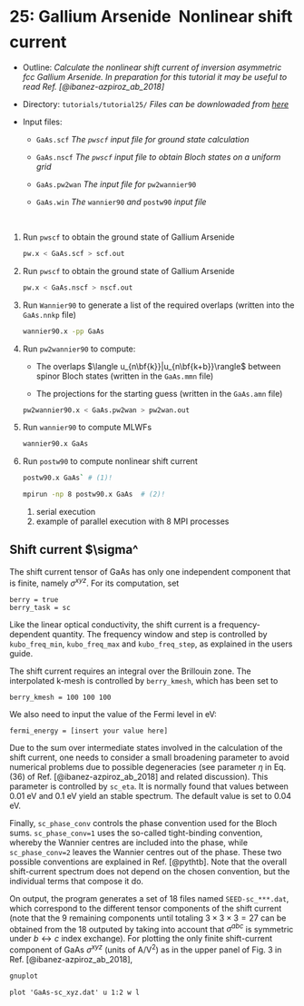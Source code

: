 # 25: Gallium Arsenide &#151; Nonlinear shift current

- Outline: *Calculate the nonlinear shift current of inversion
    asymmetric fcc Gallium Arsenide. In preparation for this tutorial it
    may be useful to read Ref. [@ibanez-azpiroz_ab_2018]*

- Directory: `tutorials/tutorial25/` *Files can be downlowaded from [here](https://github.com/wannier-developers/wannier90/tree/develop/tutorials/tutorial25)*

- Input files:

    - `GaAs.scf` *The `pwscf` input file for ground state calculation*

    - `GaAs.nscf` *The `pwscf` input file to obtain Bloch states on a
        uniform grid*

    - `GaAs.pw2wan` *The input file for* `pw2wannier90`

    - `GaAs.win` *The* `wannier90` *and* `postw90` *input file*

&nbsp;

1. Run `pwscf` to obtain the ground state of Gallium Arsenide

    ```bash title="Terminal"
    pw.x < GaAs.scf > scf.out
    ```

2. Run `pwscf` to obtain the ground state of Gallium Arsenide

    ```bash title="Terminal"
    pw.x < GaAs.nscf > nscf.out
    ```

3. Run `Wannier90` to generate a list of the required overlaps
    (written into the `GaAs.nnkp` file)

    ```bash title="Terminal"
    wannier90.x -pp GaAs
    ```

4. Run `pw2wannier90` to compute:

    - The overlaps $\langle u_{n\bf{k}}|u_{n\bf{k+b}}\rangle$
        between spinor Bloch states (written in the `GaAs.mmn` file)

    - The projections for the starting guess (written in the
        `GaAs.amn` file)

    ```bash title="Terminal"
    pw2wannier90.x < GaAs.pw2wan > pw2wan.out
    ```

5. Run `wannier90` to compute MLWFs

    ```bash title="Terminal"
    wannier90.x GaAs
    ```

6. Run `postw90` to compute nonlinear shift current

    ```bash title="Terminal"
    postw90.x GaAs` # (1)! 

    mpirun -np 8 postw90.x GaAs  # (2)! 
    ```

    1. serial execution
    2. example of parallel execution with 8 MPI processes

## Shift current $\sigma^

The shift current tensor of GaAs has only one independent component that
is finite, namely $\sigma^{xyz}$. For its computation, set

```vi title="Input file"
berry = true
berry_task = sc
```

Like the linear optical conductivity, the shift current is a
frequency-dependent quantity. The frequency window and step is
controlled by `kubo_freq_min`, `kubo_freq_max` and `kubo_freq_step`, as
explained in the users guide.

The shift current requires an integral over the Brillouin zone. The
interpolated k-mesh is controlled by `berry_kmesh`, which has been set
to

```vi title="Input file"
berry_kmesh = 100 100 100
```

We also need to input the value of the Fermi level in eV:

```vi title="Input file"
fermi_energy = [insert your value here]
```

Due to the sum over intermediate states involved in the calculation of
the shift current, one needs to consider a small broadening parameter to
avoid numerical problems due to possible degeneracies (see parameter
$\eta$ in Eq. (36) of Ref. [@ibanez-azpiroz_ab_2018] and related
discussion). This parameter is controlled by `sc_eta`. It is normally
found that values between 0.01 eV and 0.1 eV yield an stable spectrum.
The default value is set to $0.04$ eV.

Finally, `sc_phase_conv` controls the phase convention used for the
Bloch sums. `sc_phase_conv=1` uses the so-called tight-binding
convention, whereby the Wannier centres are included into the phase,
while `sc_phase_conv=2` leaves the Wannier centres out of the phase.
These two possible conventions are explained in Ref. [@pythtb]. Note
that the overall shift-current spectrum does not depend on the chosen
convention, but the individual terms that compose it do.

On output, the program generates a set of 18 files named
`SEED-sc_***.dat`, which correspond to the different tensor components
of the shift current (note that the 9 remaining components until
totaling $3\times3\times3=27$ can be obtained from the 18 outputed by
taking into account that $\sigma^{abc}$ is symmetric under
$b\leftrightarrow c$ index exchange). For plotting the only finite
shift-current component of GaAs $\sigma^{xyz}$ (units of A/V$^{2}$) as
in the upper panel of Fig. 3 in Ref. [@ibanez-azpiroz_ab_2018],

```bash title="Terminal"
gnuplot
```

```gnuplot title="Gnuplot shell"
plot 'GaAs-sc_xyz.dat' u 1:2 w l
```
